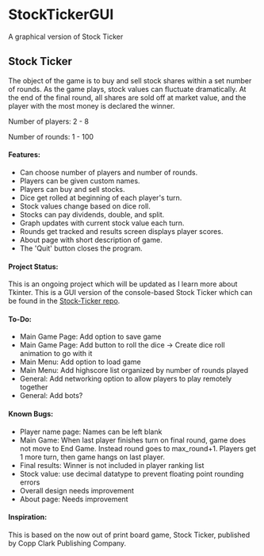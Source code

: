 # StockTickerGUI
A graphical version of Stock Ticker

## Stock Ticker

The object of the game is to buy and sell stock shares within a set number of rounds. As the game plays, stock values can fluctuate dramatically. At the end of the final round, all shares are sold off at market value, and the player with the most money is declared the winner.

Number of players: 2 - 8

Number of rounds: 1 - 100

#### Features:

* Can choose number of players and number of rounds.
* Players can be given custom names.
* Players can buy and sell stocks.
* Dice get rolled at beginning of each player's turn.
* Stock values change based on dice roll.
* Stocks can pay dividends, double, and split.
* Graph updates with current stock value each turn.
* Rounds get tracked and results screen displays player scores.
* About page with short description of game.
* The 'Quit' button closes the program.

#### Project Status:

This is an ongoing project which will be updated as I learn more about Tkinter.
This is a GUI version of the console-based Stock Ticker which can be found in the [Stock-Ticker repo](https://github.com/ZacharyKeatings/Stock-Ticker).

#### To-Do:

* Main Game Page: Add option to save game
* Main Game Page: Add button to roll the dice -> Create dice roll animation to go with it
* Main Menu: Add option to load game
* Main Menu: Add highscore list organized by number of rounds played
* General: Add networking option to allow players to play remotely together
* General: Add bots?

#### Known Bugs:

* Player name page: Names can be left blank
* Main Game: When last player finishes turn on final round, game does not move to End Game. Instead round goes to max_round+1. Players get 1 more turn, then game hangs on last player.
* Final results: Winner is not included in player ranking list
* Stock value: use decimal datatype to prevent floating point rounding errors
* Overall design needs improvement
* About page: Needs improvement

#### Inspiration:

This is based on the now out of print board game, Stock Ticker, published by Copp Clark Publishing Company.
